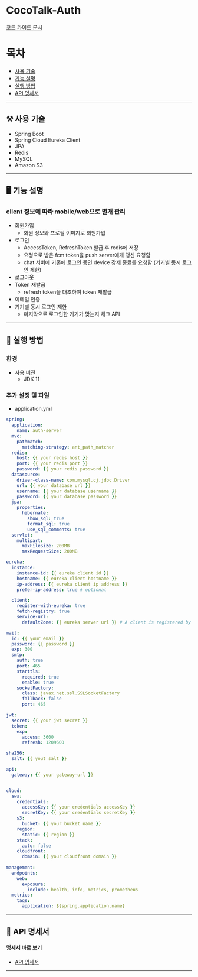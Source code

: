 # CocoTalk-Auth

[코드 가이드 문서](https://github.com/SDC-OASIS/CocoTalk-Auth/blob/develop/docs/%EC%BD%94%EB%93%9C%20%EB%A6%AC%EB%B7%B0%20%EA%B0%80%EC%9D%B4%EB%93%9C%20%EB%AC%B8%EC%84%9C.md)

# 목차

- [사용 기술](#-사용-기술)   
- [기능 설명](#-기능-설명)
- [실행 방법](#-실행-방법)
- [API 명세서](#-api-명세서) 


---

## ⚒ 사용 기술

- Spring Boot
- Spring Cloud Eureka Client
- JPA
- Redis
- MySQL
- Amazon S3

---

## 🖥 기능 설명

### client 정보에 따라 mobile/web으로 별개 관리
- 회원가입
  - 회원 정보와 프로필 이미지로 회원가입
- 로그인 
  - AccessToken, RefreshToken 발급 후 redis에 저장
  - 요청으로 받은 fcm token을 push server에게 갱신 요청함
  - chat 서버에 기존에 로그인 중인 device 강제 종료를 요청함 (기기별 동시 로그인 제한)
- 로그아웃
- Token 재발급
  - refresh token을 대조하여 token 재발급
- 이메일 인증
- 기기별 동시 로그인 제한
  - 마지막으로 로그인한 기기가 맞는지 체크 API

---

## 🔧 실행 방법

### 환경

- 사용 버전	
  - JDK 11

### 추가 설정 및 파일
   
- application.yml

```yaml
spring:
  application:
    name: auth-server
  mvc:
    pathmatch:
      matching-strategy: ant_path_matcher
  redis:
    host: {{ your redis host }}
    port: {{ your redis port }}
    password: {{ your redis password }}
  datasource:
    driver-class-name: com.mysql.cj.jdbc.Driver
    url: {{ your database url }}
    username: {{ your database username }}
    password: {{ your database password }}
  jpa:
    properties:
      hibernate:
        show_sql: true
        format_sql: true
        use_sql_comments: true
  servlet:
    multipart:
      maxFileSize: 200MB
      maxRequestSize: 200MB

eureka:
  instance:
    instance-id: {{ eureka client id }}
    hostname: {{ eureka client hostname }}
    ip-address: {{ eureka client ip address }}
    prefer-ip-address: true # optional

  client:
    register-with-eureka: true
    fetch-registry: true
    service-url:
      defaultZone: {{ eureka server url }} # A client is registered by sending a POST request to it.

mail:
  id: {{ your email }}
  password: {{ password }}
  exp: 300
  smtp:
    auth: true
    port: 465
    starttls:
      required: true
      enable: true
    socketFactory:
      class: javax.net.ssl.SSLSocketFactory
      fallback: false
      port: 465

jwt:
  secret: {{ your jwt secret }}
  token:
    exp:
      access: 3600
      refresh: 1209600

sha256:
  salt: {{ yout salt }}

api:
  gateway: {{ your gateway-url }}


cloud:
  aws:
    credentials:
      accessKey: {{ your credentials accessKey }}
      secretKey: {{ your credentials secretKey }}
    s3:
      bucket: {{ your bucket name }}
    region:
      static: {{ region }}
    stack:
      auto: false
    cloudfront:
      domain: {{ your cloudfront domain }}
      
management:
  endpoints:
    web:
      exposure:
        include: health, info, metrics, prometheus
  metrics:
    tags:
      application: ${spring.application.name}     
```

---

## 📜 API 명세서

#### 명세서 바로 보기

- [API 명세서](http://138.2.88.163:8000/webjars/swagger-ui/index.html?urls.primaryName=auth#/)

---
